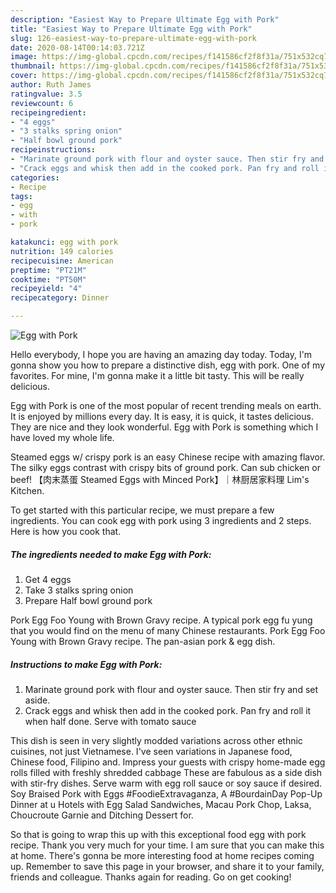```yaml
---
description: "Easiest Way to Prepare Ultimate Egg with Pork"
title: "Easiest Way to Prepare Ultimate Egg with Pork"
slug: 126-easiest-way-to-prepare-ultimate-egg-with-pork
date: 2020-08-14T00:14:03.721Z
image: https://img-global.cpcdn.com/recipes/f141586cf2f8f31a/751x532cq70/egg-with-pork-recipe-main-photo.jpg
thumbnail: https://img-global.cpcdn.com/recipes/f141586cf2f8f31a/751x532cq70/egg-with-pork-recipe-main-photo.jpg
cover: https://img-global.cpcdn.com/recipes/f141586cf2f8f31a/751x532cq70/egg-with-pork-recipe-main-photo.jpg
author: Ruth James
ratingvalue: 3.5
reviewcount: 6
recipeingredient:
- "4 eggs"
- "3 stalks spring onion"
- "Half bowl ground pork"
recipeinstructions:
- "Marinate ground pork with flour and oyster sauce. Then stir fry and set aside."
- "Crack eggs and whisk then add in the cooked pork. Pan fry and roll it when half done. Serve with tomato sauce"
categories:
- Recipe
tags:
- egg
- with
- pork

katakunci: egg with pork 
nutrition: 149 calories
recipecuisine: American
preptime: "PT21M"
cooktime: "PT50M"
recipeyield: "4"
recipecategory: Dinner

---
```



![Egg with Pork](https://img-global.cpcdn.com/recipes/f141586cf2f8f31a/751x532cq70/egg-with-pork-recipe-main-photo.jpg)

Hello everybody, I hope you are having an amazing day today. Today, I'm gonna show you how to prepare a distinctive dish, egg with pork. One of my favorites. For mine, I'm gonna make it a little bit tasty. This will be really delicious.

Egg with Pork is one of the most popular of recent trending meals on earth. It is enjoyed by millions every day. It is easy, it is quick, it tastes delicious. They are nice and they look wonderful. Egg with Pork is something which I have loved my whole life.

Steamed eggs w/ crispy pork is an easy Chinese recipe with amazing flavor. The silky eggs contrast with crispy bits of ground pork. Can sub chicken or beef! 【肉末蒸蛋 Steamed Eggs with Minced Pork】｜林厨居家料理 Lim&#39;s Kitchen.


To get started with this particular recipe, we must prepare a few ingredients. You can cook egg with pork using 3 ingredients and 2 steps. Here is how you cook that.

<!--inarticleads1-->

##### The ingredients needed to make Egg with Pork:

1. Get 4 eggs
1. Take 3 stalks spring onion
1. Prepare Half bowl ground pork


Pork Egg Foo Young with Brown Gravy recipe. A typical pork egg fu yung that you would find on the menu of many Chinese restaurants. Pork Egg Foo Young with Brown Gravy recipe. The pan-asian pork &amp; egg dish. 

<!--inarticleads2-->

##### Instructions to make Egg with Pork:

1. Marinate ground pork with flour and oyster sauce. Then stir fry and set aside.
1. Crack eggs and whisk then add in the cooked pork. Pan fry and roll it when half done. Serve with tomato sauce


This dish is seen in very slightly modded variations across other ethnic cuisines, not just Vietnamese. I&#39;ve seen variations in Japanese food, Chinese food, Filipino and. Impress your guests with crispy home-made egg rolls filled with freshly shredded cabbage These are fabulous as a side dish with stir-fry dishes. Serve warm with egg roll sauce or soy sauce if desired. Soy Braised Pork with Eggs #FoodieExtravaganza, A #BourdainDay Pop-Up Dinner at u Hotels with Egg Salad Sandwiches, Macau Pork Chop, Laksa, Choucroute Garnie and Ditching Dessert for. 

So that is going to wrap this up with this exceptional food egg with pork recipe. Thank you very much for your time. I am sure that you can make this at home. There's gonna be more interesting food at home recipes coming up. Remember to save this page in your browser, and share it to your family, friends and colleague. Thanks again for reading. Go on get cooking!
